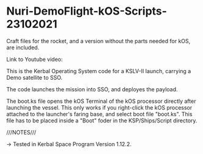 # Nuri-DemoFlight-kOS-Scripts-23102021

Craft files for the rocket, and a version without the parts needed for kOS, are included.

Link to Youtube video:


This is the Kerbal Operating System code for a KSLV-II launch, carrying a Demo satellite to SSO.

The code launches the mission into SSO, and deployes the payload.

The boot.ks file opens the kOS Terminal of the kOS processor directly after launching the vessel. This only works if you right-click the kOS processor attached to the launcher's faring base, and select boot file "boot.ks". This file has to be placed inside a "Boot" foder in the KSP/Ships/Script directory.

///NOTES///

-> Tested in Kerbal Space Program Version 1.12.2.
